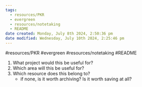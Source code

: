 ```yaml
---
tags:
  - resources/PKR
  - evergreen
  - resources/notetaking
  - README
date created: Monday, July 8th 2024, 2:50:36 pm
date modified: Wednesday, July 10th 2024, 2:25:46 pm
---
```

#resources/PKR #evergreen #resources/notetaking #README

1. What project would this be useful for?
2. Which area will this be useful for?
3. Which resource does this belong to?
	- if none, is it worth archiving? Is it worth saving at all?